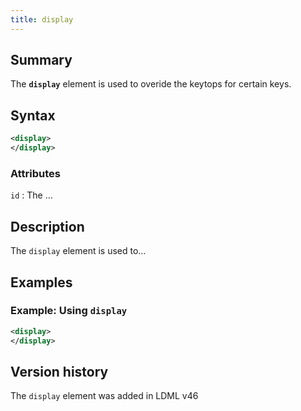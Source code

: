 ```yaml
---
title: display
---
```


## Summary

The **`display`** element is used to overide the keytops for certain keys.

## Syntax

```xml
<display>
</display>
```

### Attributes

`id`
:   The …

## Description

The `display` element is used to…

## Examples

### Example: Using `display`

```xml
<display>
</display>
```

## Version history

The `display` element was added in LDML v46

<!-- ## See also

- … -->
